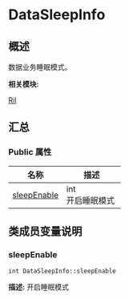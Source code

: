 # DataSleepInfo


## 概述

数据业务睡眠模式。

**相关模块:**

[Ril](_ril.md)


## 汇总


### Public 属性

  | 名称 | 描述 | 
| -------- | -------- |
| [sleepEnable](#sleepenable) | int<br/>开启睡眠模式&nbsp; | 


## 类成员变量说明


### sleepEnable

  
```
int DataSleepInfo::sleepEnable
```
**描述:**
开启睡眠模式

